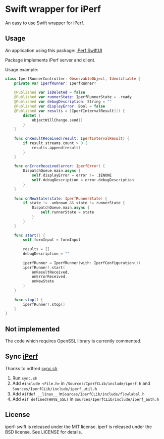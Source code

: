 # Swift wrapper for iPerf

An easy to use Swift wrapper for [iPerf](https://github.com/esnet/iperf).

## Usage

An application using this package: [iPerf SwiftUI](https://github.com/igorskh/iperf-swiftui)

Package implements iPerf server and client.

Usage example:
```swift
class IperfRunnerController: ObservableObject, Identifiable {
    private var iperfRunner: IperfRunner?
    
    @Published var isDeleted = false
    @Published var runnerState: IperfRunnerState = .ready
    @Published var debugDescription: String = ""
    @Published var displayError: Bool = false
    @Published var results = [IperfIntervalResult]() {
        didSet {
            objectWillChange.send()
        }
    }
    
    func onResultReceived(result: IperfIntervalResult) {
        if result.streams.count > 0 {
            results.append(result)
        }
    }
    
    func onErrorReceived(error: IperfError) {
        DispatchQueue.main.async {
            self.displayError = error != .IENONE
            self.debugDescription = error.debugDescription
        }
    }
    
    func onNewState(state: IperfRunnerState) {
        if state != .unknown && state != runnerState {
            DispatchQueue.main.async {
                self.runnerState = state
            }
        }
    }
    
    func start() {
        self.formInput = formInput
        
        results = []
        debugDescription = ""
        
        iperfRunner = IperfRunner(with: IperfConfiguration())
        iperfRunner!.start(
            onResultReceived,
            onErrorReceived,
            onNewState
        )
    }
    
    func stop() {
        iperfRunner!.stop()
    }
}

```

## Not implemented

The code which requires OpenSSL library is currently commented. 

## Sync [iPerf](https://github.com/esnet/iperf)

Thanks to ndfred [sync.sh](https://github.com/ndfred/iperf-ios/blob/master/sync.sh)

1. Run `sync.sh`
2. Add `#include <File.h>` in `/Sources/IperfCLib/include/iperf.h` and `Sources/IperfCLib/include/iperf_util.h`
3. Add `#ifdef __linux__` in`Sources/IperfCLib/include/flowlabel.h`
4. Add `#if defined(HAVE_SSL)` in `Sources/IperfCLib/include/iperf_auth.h`

## License

iperf-swift is released under the MIT license.
iperf is released under the BSD license.
See LICENSE for details.
